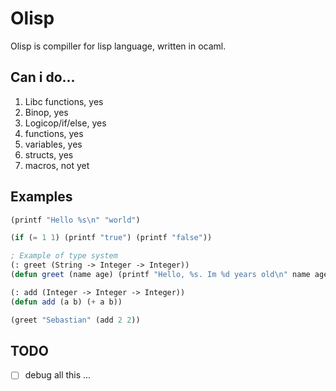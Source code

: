 # Olisp 
Olisp is compiller for lisp language, written in ocaml.

## Can i do...
1) Libc functions, yes
2) Binop, yes 
3) Logicop/if/else, yes
4) functions, yes
5) variables, yes
6) structs, yes
7) macros, not yet

## Examples
```lisp
(printf "Hello %s\n" "world")
```

```lisp
(if (= 1 1) (printf "true") (printf "false"))
```

```lisp
; Example of type system
(: greet (String -> Integer -> Integer)) 
(defun greet (name age) (printf "Hello, %s. Im %d years old\n" name age)) 

(: add (Integer -> Integer -> Integer)) 
(defun add (a b) (+ a b))

(greet "Sebastian" (add 2 2))
```
## TODO
- [ ] debug all this ...
